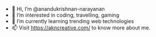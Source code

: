 - 👋 Hi, I’m @anandukrishnan-narayanan
- 👀 I’m interested in coding, travelling, gaming
- 🌱 I’m currently learning trending web technologies
- 📫 Visit https://akncreative.com/ to know more about me.

<!---
anandukrishnan-narayanan/anandukrishnan-narayanan is a ✨ special ✨ repository because its `README.md` (this file) appears on your GitHub profile.
You can click the Preview link to take a look at your changes.
--->
